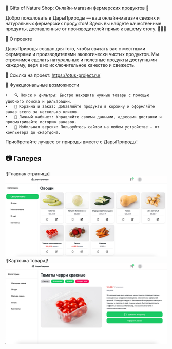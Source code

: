 🛒 Gifts of Nature Shop: Онлайн-магазин фермерских продуктов 🌿

Добро пожаловать в ДарыПрироды — ваш онлайн-магазин свежих и натуральных фермерских продуктов! Здесь вы найдете качественные продукты, доставленные от производителей прямо к вашему столу. 🥕🍎🥛

📖 О проекте

ДарыПрироды создан для того, чтобы связать вас с местными фермерами и производителями экологически чистых продуктов. Мы стремимся сделать натуральные и полезные продукты доступными каждому, веря в их исключительное качество и свежесть.

🔗 Ссылка на проект:
https://otus-project.ru/

🚀 Функциональные возможности

	•	🔍 Поиск и фильтры: Быстро находите нужные товары с помощью удобного поиска и фильтрации.
	•	🛒 Корзина и заказ: Добавляйте продукты в корзину и оформляйте заказ всего за несколько кликов.
	•	👤 Личный кабинет: Управляйте своими данными, адресами доставки и просматривайте историю заказов.
	•	📱 Мобильная версия: Пользуйтесь сайтом на любом устройстве — от компьютера до смартфона.

Приобретайте лучшее от природы вместе с ДарыПрироды!

## 📷 Галерея

<!-- Замените ссылки на скриншоты вашего проекта -->

![Главная страница]![main.png](picture%2Fmain.png)
![Карточка товара]!![card.png](picture%2Fcard.png)

